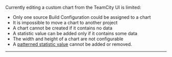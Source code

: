 [//]: # (title: Edit Custom Chart Limitations)
[//]: # (auxiliary-id: Edit Custom Chart Limitations)
Currently editing a custom chart from the TeamCity UI is limited:
	
* Only one source Build Configuration could be assigned to a chart
* It is impossible to move a chart to another project
* A chart cannot be created if it contains no data
* A statistic value can be added only if it contains some data
* The width and height of a chart are not configurable
* A [patterned statistic value](custom-chart.md#patternedValues) cannot be added or removed.

__ __